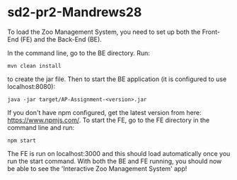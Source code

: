 # sd2-pr2-Mandrews28

To load the Zoo Management System, you need to set up both the Front-End (FE) and the Back-End (BE).

In the command line, go to the BE directory. Run:

```mvn clean install```

to create the jar file. Then to start the BE application (it is configured to use localhost:8080):

```java -jar target/AP-Assignment-<version>.jar```

If you don't have npm configured, get the latest version from here: https://www.npmjs.com/.
To start the FE, go to the FE directory in the command line and run:

```npm start```

The FE is run on localhost:3000 and this should load automatically once you run the start command.
With both the BE and FE running, you should now be able to see the 'Interactive Zoo Management System' app!

